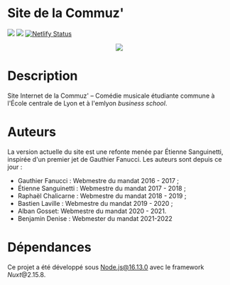 # Site de la Commuz'

![](https://img.shields.io/github/last-commit/commuzlyon/site.svg)
![](https://img.shields.io/github/languages/code-size/commuzlyon/site.svg)
[![Netlify Status](https://api.netlify.com/api/v1/badges/face0701-6909-4838-afdc-8181323725ca/deploy-status)](https://app.netlify.com/sites/commuz/deploys)

<div align="center">
  <img src="https://www.ec-lyon.fr/sites/default/files/styles/full/public/logo_commuz.png">
</div>

# Description

Site Internet de la Commuz' – Comédie musicale étudiante commune à l'École centrale de Lyon et à l'emlyon *business school*.

# Auteurs

La version actuelle du site est une refonte menée par Étienne Sanguinetti, inspirée d'un premier jet de Gauthier Fanucci. Les auteurs sont depuis ce jour :

- Gauthier Fanucci : Webmestre du mandat 2016 - 2017 ;
- Étienne Sanguinetti : Webmestre du mandat 2017 - 2018 ;
- Raphaël Chalicarne : Webmestre du mandat 2018 - 2019 ;
- Bastien Laville : Webmestre du mandat 2019 - 2020 ;
- Alban Gosset: Webmestre du mandat 2020 - 2021.
- Benjamin Denise : Webmester du mandat 2021-2022



# Dépendances 

Ce projet a été développé sous Node.js@16.13.0 avec le framework *Nuxt*@2.15.8.

